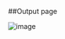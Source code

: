 ##Output page

![image](https://github.com/user-attachments/assets/c2283204-1d7c-4a9b-bec1-a76be7d0c34f)
